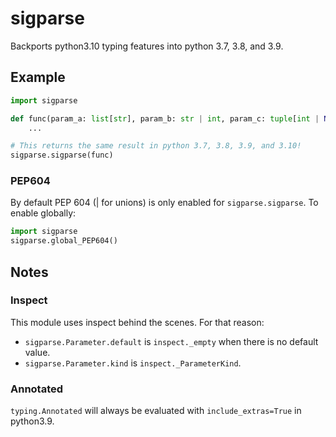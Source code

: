 # sigparse

Backports python3.10 typing features into python 3.7, 3.8, and 3.9.

## Example

```python
import sigparse

def func(param_a: list[str], param_b: str | int, param_c: tuple[int | None]):
    ...

# This returns the same result in python 3.7, 3.8, 3.9, and 3.10!
sigparse.sigparse(func)
```

### PEP604
By default PEP 604 (| for unions) is only enabled for `sigparse.sigparse`.
To enable globally:
```python
import sigparse
sigparse.global_PEP604()
```

## Notes
### Inspect

This module uses inspect behind the scenes. For that reason:

- `sigparse.Parameter.default` is `inspect._empty` when there is no default value.
- `sigparse.Parameter.kind` is `inspect._ParameterKind`.


### Annotated
`typing.Annotated` will always be evaluated with `include_extras=True` in python3.9.
